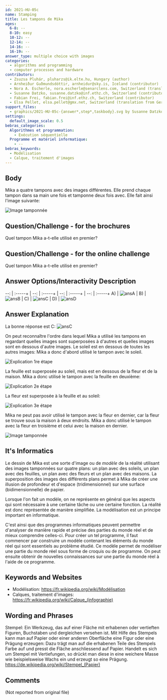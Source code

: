 ```yaml
---
id: 2021-HU-05c
name: Stamping
title: Les tampons de Mika
ages:
  6-8: --
  8-10: easy
  10-12: --
  12-14: --
  14-16: --
  16-19: --
answer_type: multiple choice with images
categories:
  - algorithms and programming
  - computer processes and hardware
contributors:
  - Zsuzsa Pluhár, pluharzs@ik.elte.hu, Hungary (author)
  - Arnheiður Guðmundsdóttir, arnheidur@sky.is, Iceland (contributor)
  - Nora A. Escherle, nora.escherle@senarclens.com, Switzerland (translation from English into German)
  - Susanne Datzko, susanne.datzko@inf.ethz.ch, Switzerland (contributor, graphics)
  - Fabian Frei, fabian.frei@inf.ethz.ch, Switzerland (contributor)
  - Elsa Pellet, elsa.pellet@gmx.net, Switzerland (translation from German into French)
support_files:
  - graphics/2021-HU-05c-{answer*,step*,taskbody}.svg by Susanne Datzko
settings:
  default_image_scale: 0.5
bebras_categories:
  Algorithmes et programmation:
    - Exécution séquentielle
  Programme et matériel informatique:
    - --
bebras_keywords:
  - Modélisation
  - Calque, traitement d'images
---
```



## Body

Mika a quatre tampons avec des images différentes. Elle prend chaque tampon dans sa main une fois et tamponne deux fois avec. Elle fait ainsi l'image suivante:

![](graphics/2021-HU-05c-taskbody.svg "Image tamponnée")


## Question/Challenge - for the brochures

Quel tampon Mika a-t-elle utilisé en premier?


## Question/Challenge - for the online challenge

Quel tampon Mika a-t-elle utilisé en premier?


## Answer Options/Interactivity Description

--: | :-----+ | --: | :-----+ | --: | :-----+ | --: | :-----+
 A) | ![ansA] |  B) | ![ansB] |  C) | ![ansC] |  D) | ![ansD]

[ansA]: graphics/2021-HU-05c-answerA.svg "Réponse A"
[ansB]: graphics/2021-HU-05c-answerB.svg "Réponse B"
[ansC]: graphics/2021-HU-05c-answerC.svg "Réponse C"
[ansD]: graphics/2021-HU-05c-answerD.svg "Réponse D"


## Answer Explanation

La bonne réponse est C: ![ansC]

On peut reconnaître l'ordre dans lequel Mika a utilisé les tampons en regardant quelles images sont superposées à d'autres et quelles images sont en dessous d'autre images. Le soleil est en dessous de toutes les autres images: Mika a donc d'abord utilisé le tampon avec le soleil.

![](graphics/2021-HU-05c-step1.svg "Explication 1re étape")

La feuille est superposée au soleil, mais est en dessous de la fleur et de la maison. Mika a donc utilisé le tampon avec la feuille en deuxième: 

![](graphics/2021-HU-05c-step2.svg "Explication 2e étape")

La fleur est superposée à la feuille et au soleil:

![](graphics/2021-HU-05c-step3.svg "Explication 3e étape")

Mika ne peut pas avoir utilisé le tampon avec la fleur en dernier, car la fleur se trouve sous la maison à deux endroits. Mika a donc utilisé le tampon avec la fleur en troisième et celui avec la maison en dernier.

![](graphics/2021-HU-05c-taskbody.svg "Image tamponnée")

## It's Informatics

Le dessin de Mika est une sorte d'image ou de _modèle_ de la réalité utilisant des images tamponnées sur quatre plans: un plan avec des soleils, un plan avec des feuilles, un plan avec des fleurs et un plan avec des maisons. La superposition des images des différents plans permet à Mika de créer une illusion de profondeur et d'espace (tridimensionnel) sur une surface (bidimensionnelle) de papier.

Lorsque l'on fait un modèle, on ne représente en général que les aspects qui sont nécessaire à une certaine tâche ou une certaine fonction. La réalité est donc représentée de manière simplifiée. La modélisation est un principe important en informatique.

C'est ainsi que des programmes informatiques peuvent permettre d'analyser de manière rapide et précise des parties du monde réel et de mieux comprendre celles-ci. Pour créer un tel programme, il faut commencer par construire un modèle contenant les éléments du monde réel qui sont essentiels au problème étudié. Ce modèle permet de modéliser une partie du monde réel sous forme de croquis ou de programme. On peut ensuite obtenir de nouvelles connaissances sur une partie du monde réel à l'aide de ce programme.


## Keywords and Websites

 - Modélisation: https://fr.wikipedia.org/wiki/Modélisation
 - Calques, traitement d'images: https://fr.wikipedia.org/wiki/Calque_(infographie)


## Wording and Phrases

Stempel: Ein Werkzeug, das auf einer Fläche mit erhabenen oder vertieften Figuren, Buchstaben und dergleichen versehen ist. Mit Hilfe des Stempels kann man auf Papier oder einer anderen Oberfläche eine Figur oder eine Prägung erzeugen: Dazu trägt man auf die erhabenen Teile des Stempels Farbe auf und presst die Fläche anschliessend auf Papier. Handelt es sich um Stempel mit Vertiefungen, so drückt man diese in eine weichere Masse wie beispielsweise Wachs ein und erzeugt so eine Prägung. https://de.wikipedia.org/wiki/Stempel_(Papier)


## Comments

(Not reported from original file)
